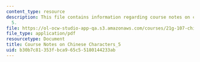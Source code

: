 ```yaml
---
content_type: resource
description: This file contains information regarding course notes on chines characters
  5.
file: https://ol-ocw-studio-app-qa.s3.amazonaws.com/courses/21g-107-chinese-i-streamlined-fall-2014/b30b7c81353fbca965c55180144233ab_MIT21G_107F14_CourseNote_5.pdf
file_type: application/pdf
resourcetype: Document
title: Course Notes on Chinese Characters_5
uid: b30b7c81-353f-bca9-65c5-5180144233ab
---
```


